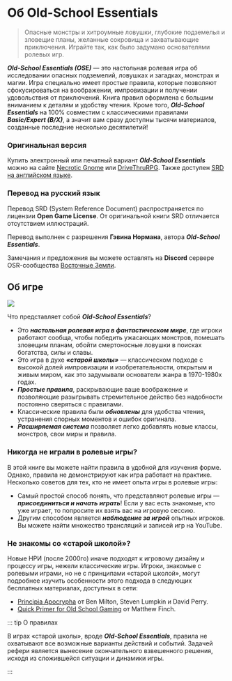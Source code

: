 # Об Old-School Essentials

> Опасные монстры и хитроумные ловушки, глубокие подземелья и зловещие планы, желанные сокровища и захватывающие приключения. Играйте так, как было задумано основателями ролевых игр.

_**Old-School Essentials (OSE)**_ — это настольная ролевая игра об исследовании опасных подземелий, ловушках и загадках, монстрах и магии. Игра специально имеет простые правила, которые позволяют сфокусироваться на воображении, импровизации и получении удовольствия от приключений. Книга правил оформлена с большим вниманием к деталям и удобству чтения. Кроме того, _**Old-School Essentials**_ на 100% совместим с классическими правилами _**Basic/Expert (B/X)**_, а значит вам сразу доступны тысячи материалов, созданные последние несколько десятилетий!

### Оригинальная версия

Купить электронный или печатный вариант _**Old-School Essentials**_ можно на сайте [Necrotic Gnome](https://necroticgnome.com/collections/old-school-essentials) или [DriveThruRPG](https://www.drivethrurpg.com/browse/pub/5606/Necrotic-Gnome/subcategory/26251_32434/OldSchool-Essentials). Также доступен [SRD на английском языке](https://oldschoolessentials.necroticgnome.com).

### Перевод на русский язык

Перевод SRD (System Reference Document) распространяется по лицензии **Open Game License**. От оригинальной книги SRD отличается отсутствием иллюстраций.

Перевод выполнен с разрешения **Гэвина Нормана**, автора _**Old-School Essentials**_.

Замечания и предложения вы можете оставлять на **Discord** сервере OSR-сообщества [Восточные Земли](https://discord.gg/Zr8FP3F).

## Об игре

![](/img/logo.png)

Что представляет собой _**Old-School Essentials**_?

- Это _**настольная ролевая игра в фантастическом мире**_, где игроки работают сообща, чтобы победить ужасающих монстров, помешать зловещим планам, обойти смертоносные ловушки в поисках богатства, силы и славы.
- Это игра в духе _**«старой школы»**_ — классическом подходе с высокой долей импровизации и изобретательности, открытым и живым миром, как это задумывали основатели жанра в 1970-1980х годах.
- _**Простые правила**_, раскрывающие ваше воображение и позволяющие разыгрывать стремительное действо без надобности постоянно сверяться с правилами.
- Классические правила были _**обновлены**_ для удобства чтения, устранения спорных моментов и ошибок оригинала.
- _**Расширяемая система**_ позволяет легко добавлять новые классы, монстров, свои миры и правила.

### Никогда не играли в ролевые игры?

В этой книге вы можете найти правила в удобной для изучения форме. Однако, правила не демонстрируют как игра работает на практике. Несколько советов для тех, кто не имеет опыта игры в ролевые игры:

- Самый простой способ понять, что представляют ролевые игры — _**присоединиться и начать играть**_! Если у вас есть знакомые, кто уже играет, то попросите их взять вас на игровую сессию.
- Другим способом является _**наблюдение за игрой**_ опытных игроков. Вы можете найти множество трансляций и записей игр на YouTube.

### Не знакомы со «старой школой»?

Новые НРИ (после 2000го) иначе подходят к игровому дизайну и процессу игры, нежели классические игры. Игроки, знакомые с ролевыми играми, но не с принципами «старой школой», могут подробнее изучить особенности этого подхода в следующих бесплатных материалах, доступных в сети:

- [Principia Apocrypha](https://drive.google.com/file/d/1rN5w4-azTq3Kbn0Yvk9nfqQhwQ1R5by1/view) от Ben Milton, Steven Lumpkin и David Perry.
- [Quick Primer for Old School Gaming](https://friendorfoe.com/d/Old%20School%20Primer.pdf) от Matthew Finch.

::: tip О правилах

В играх «старой школы», вроде _**Old-School Essentials**_, правила не охватывают все возможные варианты действий и событий. Задачей рефери является вынесение окончательного взвешенного решения, исходя из сложившейся ситуации и динамики игры.

:::
